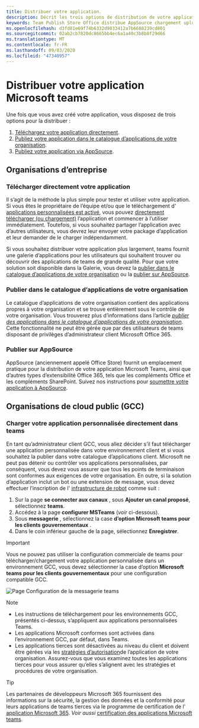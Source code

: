 ```yaml
---
title: Distribuer votre application.
description: Décrit les trois options de distribution de votre application'
keywords: Team Publish Store Office distribue AppSource chargement upload App
ms.openlocfilehash: d3fd81e69f74b6332d9033412a7b6688239cd801
ms.sourcegitcommit: 02ab2cb7820dc8665bb4ec6a1a40c3b8b8f29d66
ms.translationtype: MT
ms.contentlocale: fr-FR
ms.lasthandoff: 09/03/2020
ms.locfileid: "47340957"
---
```

# <a name="distribute-your-microsoft-teams-app"></a>Distribuer votre application Microsoft teams

Une fois que vous avez créé votre application, vous disposez de trois options pour la distribuer :

1. [Téléchargez votre application directement](#upload-your-app-directly).
2. [Publiez votre application dans le catalogue d’applications de votre organisation](#publish-to-your-organizations-app-catalog).
3. [Publiez votre application via AppSource](#publish-to-appsource).

## <a name="enterprise-organizations"></a>Organisations d’entreprise

### <a name="upload-your-app-directly"></a>Télécharger directement votre application

Il s’agit de la méthode la plus simple pour tester et utiliser votre application. Si vous êtes le propriétaire de l’équipe et/ou que le téléchargement d' [applications personnalisées est activé](/microsoftteams/admin-settings), vous pouvez [directement télécharger (ou chargement)](./apps-upload.md) l’application et commencer à l’utiliser immédiatement. Toutefois, si vous souhaitez partager l’application avec d’autres utilisateurs, vous devrez leur envoyer votre package d’application et leur demander de le charger indépendamment.

Si vous souhaitez distribuer votre application plus largement, teams fournit une galerie d’applications pour les utilisateurs qui souhaitent trouver ou découvrir des applications de teams de grande qualité. Pour que votre solution soit disponible dans la Galerie, vous devez la [publier dans le catalogue d’applications de votre organisation](#publish-to-your-organizations-app-catalog) ou la [publier sur AppSource](./appsource/publish.md).

### <a name="publish-to-your-organizations-app-catalog"></a>Publier dans le catalogue d’applications de votre organisation

Le catalogue d’applications de votre organisation contient des applications propres à votre organisation et se trouve entièrement sous le contrôle de votre organisation. Vous trouverez plus d’informations dans l’article [*publier des applications dans le catalogue d’applications de votre organisation*](/microsoftteams/tenant-apps-catalog-teams). Cette fonctionnalité ne peut être gérée que par des utilisateurs de teams disposant de privilèges d’administrateur client Microsoft Office 365.

### <a name="publish-to-appsource"></a>Publier sur AppSource

AppSource (anciennement appelé Office Store) fournit un emplacement pratique pour la distribution de votre application Microsoft Teams, ainsi que d’autres types d’extensibilité Office 365, tels que les compléments Office et les compléments SharePoint. Suivez nos instructions pour [soumettre votre application à AppSource](./appsource/publish.md).

## <a name="government-community-cloud-gcc-organizations"></a>Organisations de cloud public (GCC)

### <a name="upload-your-custom-app-directly-to-teams"></a>Charger votre application personnalisée directement dans teams

 En tant qu’administrateur client GCC, vous allez décider s’il faut télécharger une application personnalisée dans votre environnement client et si vous souhaitez la publier dans votre catalogue d’applications client. Microsoft ne peut pas détenir ou contrôler vos applications personnalisées, par conséquent, vous devez vous assurer que tous les points de terminaison sont conformes aux exigences de votre organisation. En outre, si la solution d’application inclut un bot ou une extension de message, vous devez effectuer l’inscription de l' [infrastructure de robot](https://dev.botframework.com/) comme suit :

1. Sur la page **se connecter aux canaux** , sous **Ajouter un canal proposé**, sélectionnez **teams**.
1. Accédez à la page **configurer MSTeams** (*voir* ci-dessous).
1. Sous **messagerie** , sélectionnez la case **d’option Microsoft teams pour les clients gouvernementaux** .
1. Dans le coin inférieur gauche de la page, sélectionnez **Enregistrer**.  

>[!IMPORTANT]
> Vous ne pouvez pas utiliser la configuration commerciale de teams pour télécharger/chargement votre application personnalisée dans un environnement GCC, vous devez sélectionner la case d’option **Microsoft teams pour les clients gouvernementaux** pour une configuration compatible GCC.

![Page Configuration de la messagerie teams](../../assets/images/gcc-configure.png)

> [!NOTE]
>
> * Les instructions de téléchargement pour les environnements GCC, présentés ci-dessus, s’appliquent aux applications personnalisées Teams. </br>
> * Les applications Microsoft conformes sont activées dans l’environnement GCC, par défaut, dans Teams.
> * Les applications tierces sont désactivées au niveau du client et doivent être gérées via les [stratégies d’autorisation](/microsoftteams/teams-app-permission-policies)de l’application de votre organisation. Assurez-vous que vous examinez toutes les applications tierces pour vous assurer qu’elles s’alignent avec les stratégies et procédures de votre organisation.

> [!TIP]
>
> Les partenaires de développeurs Microsoft 365 fournissent des informations sur la sécurité, la gestion des données et la conformité pour leurs applications de teams tierces via le programme de certification de l' [application Microsoft 365](/microsoft-365-app-certification/overview). *Voir aussi* [certification des applications Microsoft teams](/microsoftteams/platform/concepts/deploy-and-publish/appsource/post-publish/application-certification).
</br></br>
